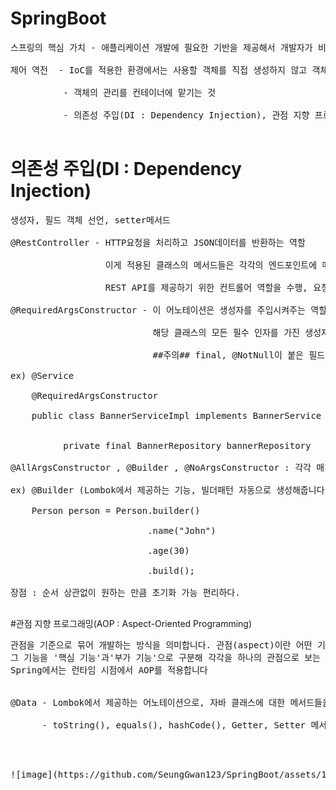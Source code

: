# SpringBoot
<pre>
스프링의 핵심 가치 - 애플리케이션 개발에 필요한 기반을 제공해서 개발자가 비즈니스 로직 구현에만 집중 할 수 있게끔 하는 것<br>
제어 역전  - IoC를 적용한 환경에서는 사용할 객체를 직접 생성하지 않고 객체의 생명주기 관리를 외부에 위임합니다.<br>
          - 객체의 관리를 컨테이너에 맡기는 것<br>
          - 의존성 주입(DI : Dependency Injection), 관점 지향 프로그래밍(AOP : Aspect-Oriented Programming)이 가능해집니다.<br>
</pre>

# 의존성 주입(DI : Dependency Injection)
<pre>
생성자, 필드 객체 선언, setter메서드<br>
@RestController - HTTP요청을 처리하고 JSON데이터를 반환하는 역할<br>
                  이게 적용된 클래스의 메서드들은 각각의 엔드포인트에 매핑되어 요청을 처리하고, 데이터를 반환<br>
                  REST API를 제공하기 위한 컨트롤어 역할을 수행, 요청을 처리하고 응답을 반환<br>
@RequiredArgsConstructor - 이 어노테이션은 생성자를 주입시켜주는 역할을 합니다.<br>
                           해당 클래스의 모든 필수 인자를 가진 생성자를 자동으로 생성해주는 기능을 제공합니다.<br>
                           ##주의## final, @NotNull이 붙은 필드의 생성자를 자동 생성해주는 롬복 어노테이션입니다.<br>
ex) @Service<br>
    @RequiredArgsConstructor<br>
    public class BannerServiceImpl implements BannerService {<br>

          private final BannerRepository bannerRepository <br>
@AllArgsConstructor , @Builder , @NoArgsConstructor : 각각 매개변수 전부다초기화, 원하는 만큼 , 매개변수 없이 초기화 가능<br>
ex) @Builder (Lombok에서 제공하는 기능, 빌더패턴 자동으로 생성해줍니다.)<br>
    Person person = Person.builder()<br>
                          .name("John")<br>
                          .age(30)<br>
                          .build();<br>
장점 : 순서 상관없이 원하는 만큼 초기화 가능 편리하다.<br>
</pre>
#관점 지향 프로그래밍(AOP : Aspect-Oriented Programming)
<pre>
관점을 기준으로 묶어 개발하는 방식을 의미합니다. 관점(aspect)이란 어떤 기능을 구현할 때 
그 기능을 '핵심 기능'과'부가 기능'으로 구분해 각각을 하나의 관점으로 보는 것을 의미
Spring에서는 런타임 시점에서 AOP를 적용합니다<br>

@Data - Lombok에서 제공하는 어노테이션으로, 자바 클래스에 대한 메서드들을 자동으로 생성해주는 역할을 합니다.<br>
      - toString(), equals(), hashCode(), Getter, Setter 메서드가 자동생성됩니다.<br>
 <br>
</pre>
<pre>
![image](https://github.com/SeungGwan123/SpringBoot/assets/123438749/85632347-ec2b-41ad-a1b1-7bd9a9c76169)
</pre>
